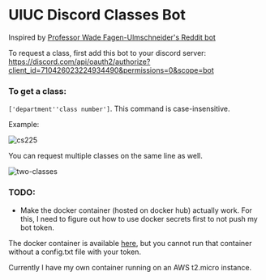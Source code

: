 # UIUC Discord Classes Bot
Inspired by [Professor Wade Fagen-Ulmschneider's Reddit bot](https://github.com/illinois/reddit-uiuc-bot/)

To request a class, first add this bot to your discord server:
https://discord.com/api/oauth2/authorize?client_id=710426023224934490&permissions=0&scope=bot

### To get a class: 
`['department''class number']`. 
This command is case-insensitive.

Example:

![cs225](https://cdn.discordapp.com/attachments/705899037848502303/712438962647728168/unknown.png)

You can request multiple classes on the same line as well.

![two-classes](https://cdn.discordapp.com/attachments/705899037848502303/712440043154702336/two-classes.png)

### TODO:
- Make the docker container (hosted on docker hub) actually work. 
For this, I need to figure out how to use docker secrets first to not push my bot token. 

The docker container is available [here](https://hub.docker.com/r/timot3/uiuc-classes), but you cannot run that container without a config.txt file with your token.

Currently I have my own container running on an AWS t2.micro instance.

